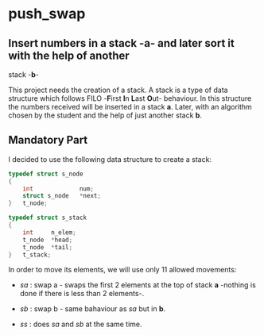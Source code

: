 # push\_swap
## Insert numbers in a stack -**a**- and later sort it with the help of another
stack -**b**-

This project needs the creation of a stack. A stack is a type of data
structure which follows  FILO -**F**irst **I**n **L**ast **O**ut- behaviour.
In this structure the numbers received will be inserted in a stack **a**.
Later, with an algorithm chosen by the student and the help of just another
stack **b**.

## Mandatory Part
I decided to use the following data structure to create a stack:

```c
typedef struct s_node
{
	int				num;
	struct s_node	*next;
}	t_node;

typedef struct s_stack
{
	int		n_elem;
	t_node	*head;
	t_node	*tail;
}	t_stack;
```

In order to move its elements, we will use only 11 allowed movements:

* *sa* : swap a - swaps the first 2 elements at the top of stack **a** -nothing is
done if there is less than 2 elements-.

* *sb* : swap b - same bahaviour as *sa* but in **b**.

* *ss* : does *sa* and *sb* at the same time.
